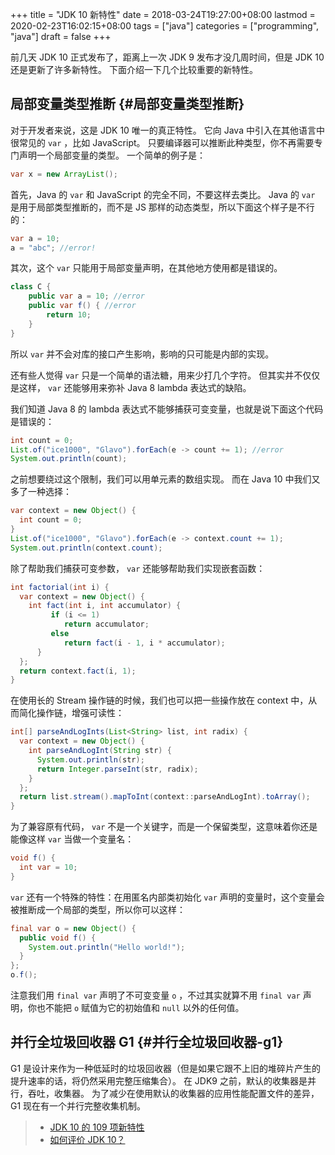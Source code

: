 +++
title = "JDK 10 新特性"
date = 2018-03-24T19:27:00+08:00
lastmod = 2020-02-23T16:02:15+08:00
tags = ["java"]
categories = ["programming", "java"]
draft = false
+++

前几天 JDK 10 正式发布了，距离上一次 JDK 9 发布才没几周时间，但是 JDK 10 还是更新了许多新特性。
下面介绍一下几个比较重要的新特性。

<!--more-->


## 局部变量类型推断 {#局部变量类型推断}

对于开发者来说，这是 JDK 10 唯一的真正特性。
它向 Java 中引入在其他语言中很常见的 `var` ，比如 JavaScript。
只要编译器可以推断此种类型，你不再需要专门声明一个局部变量的类型。
一个简单的例子是：

```java
var x = new ArrayList();
```

首先，Java 的 `var` 和 JavaScript 的完全不同，不要这样去类比。
Java 的 `var` 是用于局部类型推断的，而不是 JS 那样的动态类型，所以下面这个样子是不行的：

```java
var a = 10;
a = "abc"; //error!
```

其次，这个 `var` 只能用于局部变量声明，在其他地方使用都是错误的。

```java
class C {
    public var a = 10; //error
    public var f() { //error
        return 10;
    }
}
```

所以 `var` 并不会对库的接口产生影响，影响的只可能是内部的实现。

还有些人觉得 `var` 只是一个简单的语法糖，用来少打几个字符。
但其实并不仅仅是这样， `var` 还能够用来弥补 Java 8 lambda 表达式的缺陷。

我们知道 Java 8 的 lambda 表达式不能够捕获可变变量，也就是说下面这个代码是错误的：

```java
int count = 0;
List.of("ice1000", "Glavo").forEach(e -> count += 1); //error
System.out.println(count);
```

之前想要绕过这个限制，我们可以用单元素的数组实现。
而在 Java 10 中我们又多了一种选择：

```java
var context = new Object() {
  int count = 0;
}
List.of("ice1000", "Glavo").forEach(e -> context.count += 1);
System.out.println(context.count);
```

除了帮助我们捕获可变参数， `var` 还能够帮助我们实现嵌套函数：

```java
int factorial(int i) {
  var context = new Object() {
    int fact(int i, int accumulator) {
         if (i <= 1)
            return accumulator;
         else
            return fact(i - 1, i * accumulator);
      }
  };
  return context.fact(i, 1);
}
```

在使用长的 Stream 操作链的时候，我们也可以把一些操作放在 context 中，从而简化操作链，增强可读性：

```java
int[] parseAndLogInts(List<String> list, int radix) {
  var context = new Object() {
    int parseAndLogInt(String str) {
      System.out.println(str);
      return Integer.parseInt(str, radix);
    }
  };
  return list.stream().mapToInt(context::parseAndLogInt).toArray();
}
```

为了兼容原有代码， `var` 不是一个关键字，而是一个保留类型，这意味着你还是能像这样 `var` 当做一个变量名：

```java
void f() {
  int var = 10;
}
```

`var` 还有一个特殊的特性：在用匿名内部类初始化 `var` 声明的变量时，这个变量会被推断成一个局部的类型，所以你可以这样：

```java
final var o = new Object() {
  public void f() {
    System.out.println("Hello world!");
  }
};
o.f();
```

注意我们用 `final var` 声明了不可变变量 `o` ，不过其实就算不用 `final var` 声明，你也不能把 `o` 赋值为它的初始值和 `null` 以外的任何值。


## 并行全垃圾回收器 G1 {#并行全垃圾回收器-g1}

G1 是设计来作为一种低延时的垃圾回收器（但是如果它跟不上旧的堆碎片产生的提升速率的话，将仍然采用完整压缩集合）。
在 JDK9 之前，默认的收集器是并行，吞吐，收集器。
为了减少在使用默认的收集器的应用性能配置文件的差异，G1 现在有一个并行完整收集机制。

> -   [JDK 10 的 109 项新特性](http://www.ajiatech.com/news/industryNews/828.html)
> -   [如何评价 JDK 10？](https://www.zhihu.com/question/269244201/answer/347062385)
